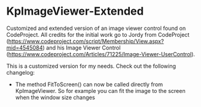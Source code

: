 # KpImageViewer-Extended
Customized and extended version of an image viewer control found on CodeProject. All credits for the initial work go to Jordy from CodeProject (https://www.codeproject.com/script/Membership/View.aspx?mid=4545084) and his Image Viewer Control (https://www.codeproject.com/Articles/71225/Image-Viewer-UserControl).

This is a customized version for my needs. Check out the following changelog:

- The method FitToScreen() can now be called directly from KpImageViewer. So for example you can fit the image to the screen when the window size changes

